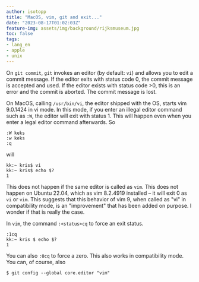 ```yaml
---
author: isotopp
title: "MacOS, vim, git and exit..."
date: "2023-08-17T01:02:03Z"
feature-img: assets/img/background/rijksmuseum.jpg
toc: false
tags:
- lang_en
- apple
- unix
---
```


On `git commit`, `git` invokes an editor (by default: `vi`) and allows you to edit a commit message.
If the editor exits with status code 0, the commit message is accepted and used.
If the editor exists with status code >0, this is an error and the commit is aborted. 
The commit message is lost.

On MacOS, calling `/usr/bin/vi`, the editor shipped with the OS, starts vim 9.0.1424 in vi mode.
In this mode, if you enter an illegal editor command such as `:W`, the editor will exit with status 1.
This will happen even when you enter a legal editor command afterwards.
So
```console
:W keks
:w keks
:q
```
will
```console
kk:~ kris$ vi
kk:~ kris$ echo $?
1
```
This does not happen if the same editor is called as `vim`.
This does not happen on Ubuntu 22.04, which as vim 8.2.4919 installed – it will exit 0 as `vi` or `vim`.
This suggests that this behavior of vim 9, when called as "vi" in compatibility mode, is an "improvement" that has been added on purpose.
I wonder if that is really the case.

In `vim`, the command `:<status>cq` to force an exit status.
```console
:1cq
kk:~ kris $ echo $?
1
```
You can also `:0cq` to force a zero. 
This also works in compatibility mode.
You can, of course, also
```console
$ git config --global core.editor "vim"
```
